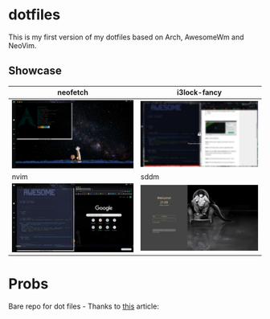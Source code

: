 # dotfiles

This is my first version of my dotfiles based on Arch, AwesomeWm and NeoVim.

## Showcase
|neofetch|i3lock-fancy|
|-|-|
|![](https://github.com/Powerleech/dotfiles/blob/master/Pictures/awesome-theme.png)|![](https://github.com/Powerleech/dotfiles/blob/master/Pictures/i3lock-fancy.png?raw=true)|
|nvim|sddm|
|![](https://github.com/Powerleech/dotfiles/blob/master/Pictures/vim.png?raw=true)|![](https://github.com/Powerleech/dotfiles/blob/master/Pictures/sddm.png?raw=true)|


# Probs
Bare repo for dot files - Thanks to [this](https://www.ackama.com/what-we-think/the-best-way-to-store-your-dotfiles-a-bare-git-repository-explained/) article:
